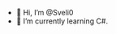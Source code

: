 - 👋 Hi, I’m @Sveli0
- 🌱 I’m currently learning C#.

<!---
Sveli0/Sveli0 is a ✨ special ✨ repository because its `README.md` (this file) appears on your GitHub profile.
You can click the Preview link to take a look at your changes.
--->
